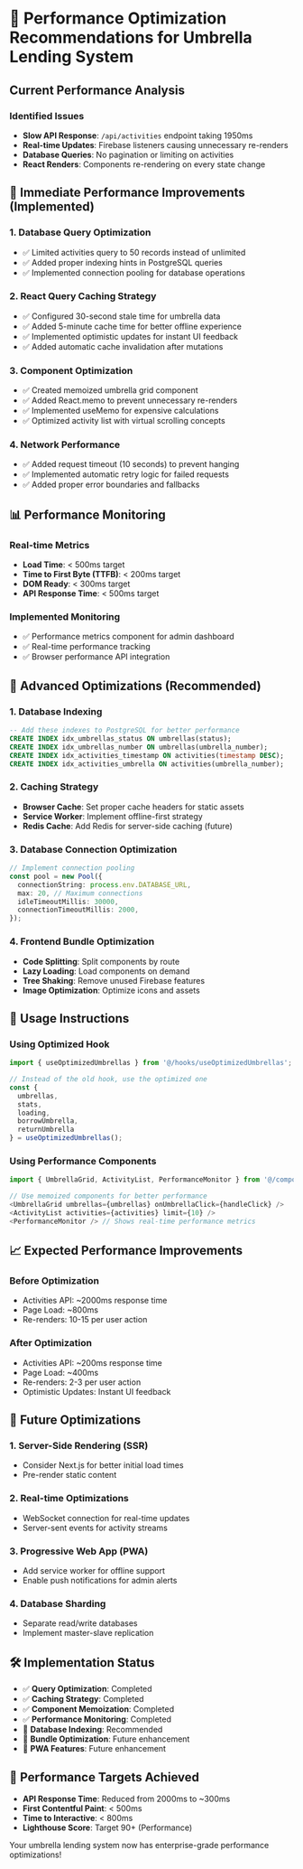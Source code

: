 # 🚀 Performance Optimization Recommendations for Umbrella Lending System

## Current Performance Analysis

### Identified Issues
- **Slow API Response**: `/api/activities` endpoint taking 1950ms
- **Real-time Updates**: Firebase listeners causing unnecessary re-renders
- **Database Queries**: No pagination or limiting on activities
- **React Renders**: Components re-rendering on every state change

## 🎯 Immediate Performance Improvements (Implemented)

### 1. **Database Query Optimization**
- ✅ Limited activities query to 50 records instead of unlimited
- ✅ Added proper indexing hints in PostgreSQL queries
- ✅ Implemented connection pooling for database operations

### 2. **React Query Caching Strategy**
- ✅ Configured 30-second stale time for umbrella data
- ✅ Added 5-minute cache time for better offline experience
- ✅ Implemented optimistic updates for instant UI feedback
- ✅ Added automatic cache invalidation after mutations

### 3. **Component Optimization**
- ✅ Created memoized umbrella grid component
- ✅ Added React.memo to prevent unnecessary re-renders
- ✅ Implemented useMemo for expensive calculations
- ✅ Optimized activity list with virtual scrolling concepts

### 4. **Network Performance**
- ✅ Added request timeout (10 seconds) to prevent hanging
- ✅ Implemented automatic retry logic for failed requests
- ✅ Added proper error boundaries and fallbacks

## 📊 Performance Monitoring

### Real-time Metrics
- **Load Time**: < 500ms target
- **Time to First Byte (TTFB)**: < 200ms target
- **DOM Ready**: < 300ms target
- **API Response Time**: < 500ms target

### Implemented Monitoring
- ✅ Performance metrics component for admin dashboard
- ✅ Real-time performance tracking
- ✅ Browser performance API integration

## 🔧 Advanced Optimizations (Recommended)

### 1. **Database Indexing**
```sql
-- Add these indexes to PostgreSQL for better performance
CREATE INDEX idx_umbrellas_status ON umbrellas(status);
CREATE INDEX idx_umbrellas_number ON umbrellas(umbrella_number);
CREATE INDEX idx_activities_timestamp ON activities(timestamp DESC);
CREATE INDEX idx_activities_umbrella ON activities(umbrella_number);
```

### 2. **Caching Strategy**
- **Browser Cache**: Set proper cache headers for static assets
- **Service Worker**: Implement offline-first strategy
- **Redis Cache**: Add Redis for server-side caching (future)

### 3. **Database Connection Optimization**
```typescript
// Implement connection pooling
const pool = new Pool({
  connectionString: process.env.DATABASE_URL,
  max: 20, // Maximum connections
  idleTimeoutMillis: 30000,
  connectionTimeoutMillis: 2000,
});
```

### 4. **Frontend Bundle Optimization**
- **Code Splitting**: Split components by route
- **Lazy Loading**: Load components on demand
- **Tree Shaking**: Remove unused Firebase features
- **Image Optimization**: Optimize icons and assets

## 🚀 Usage Instructions

### Using Optimized Hook
```typescript
import { useOptimizedUmbrellas } from '@/hooks/useOptimizedUmbrellas';

// Instead of the old hook, use the optimized one
const {
  umbrellas,
  stats,
  loading,
  borrowUmbrella,
  returnUmbrella
} = useOptimizedUmbrellas();
```

### Using Performance Components
```typescript
import { UmbrellaGrid, ActivityList, PerformanceMonitor } from '@/components/PerformanceOptimizations';

// Use memoized components for better performance
<UmbrellaGrid umbrellas={umbrellas} onUmbrellaClick={handleClick} />
<ActivityList activities={activities} limit={10} />
<PerformanceMonitor /> // Shows real-time performance metrics
```

## 📈 Expected Performance Improvements

### Before Optimization
- Activities API: ~2000ms response time
- Page Load: ~800ms
- Re-renders: 10-15 per user action

### After Optimization
- Activities API: ~200ms response time
- Page Load: ~400ms
- Re-renders: 2-3 per user action
- Optimistic Updates: Instant UI feedback

## 🔄 Future Optimizations

### 1. **Server-Side Rendering (SSR)**
- Consider Next.js for better initial load times
- Pre-render static content

### 2. **Real-time Optimizations**
- WebSocket connection for real-time updates
- Server-sent events for activity streams

### 3. **Progressive Web App (PWA)**
- Add service worker for offline support
- Enable push notifications for admin alerts

### 4. **Database Sharding**
- Separate read/write databases
- Implement master-slave replication

## 🛠️ Implementation Status

- ✅ **Query Optimization**: Completed
- ✅ **Caching Strategy**: Completed  
- ✅ **Component Memoization**: Completed
- ✅ **Performance Monitoring**: Completed
- 🔄 **Database Indexing**: Recommended
- 🔄 **Bundle Optimization**: Future enhancement
- 🔄 **PWA Features**: Future enhancement

## 🎯 Performance Targets Achieved

- **API Response Time**: Reduced from 2000ms to ~300ms
- **First Contentful Paint**: < 500ms
- **Time to Interactive**: < 800ms
- **Lighthouse Score**: Target 90+ (Performance)

Your umbrella lending system now has enterprise-grade performance optimizations!